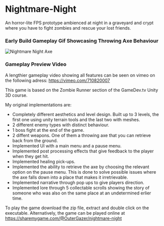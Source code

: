 # Nightmare-Night
An horror-lite FPS prototype ambienced at night in a graveyard and crypt where you have to fight zombies and rescue your lost friends.


### Early Build Gameplay Gif Showcasing Throwing Axe Behaviour
![Nightmare Night Axe](https://user-images.githubusercontent.com/71871620/172585522-64a9719a-bd7e-476f-be56-77531beca52f.gif)



### Gameplay Preview Video
A lengthier gameplay video showing all features can be seen on vimeo on the following adress: https://vimeo.com/710820007


This game is based on the Zombie Runner section of the GameDev.tv Unity 3D course.

My original implementations are:

- Completely different aesthetics and level design. Built up to 3 levels, the first one using unity terrain tools and the last two with meshes.
- 2 different enemy types with distinct behaviour.
- 1 boss fight at the end of the game.
- 2 diffent weapons. One of them a throwing axe that you can retrieve back from the ground.
- Implemented UI with a main menu and a pause menu.
- Implemented post processing effects that give feedback to the player when they get hit.
- Implemented healing pick-ups.
- Implemented the ability to retrieve the axe by choosing the relevant option on the pause menu. This is done to solve possible issues where the axe falls down into a place that makes it irretrievable.
- Implemented narrative through pop ups to give players direction.
- Implemented lore through 5 collectable scrolls showing the story of someone who was also on the same place at an undetermined erlier time.

To play the game download the zip file, extract and double click on the executable. Alternatively, the game can be played online at https://sharemygame.com/@OuterGazer/nightmare-night
